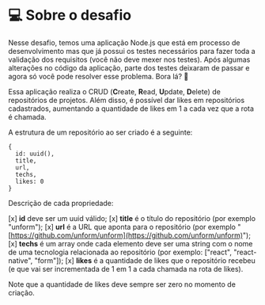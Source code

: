 # 💻 Sobre o desafio

Nesse desafio, temos uma aplicação Node.js que está em processo de desenvolvimento mas que já possui os testes necessários para fazer toda a validação dos requisitos (você não deve mexer nos testes).
Após algumas alterações no código da aplicação, parte dos testes deixaram de passar e agora só você pode resolver esse problema. Bora lá? 🚀

Essa aplicação realiza o CRUD (**C**reate, **R**ead, **U**pdate, **D**elete) de repositórios de projetos. Além disso, é possível dar likes em repositórios cadastrados, aumentando a quantidade de likes em 1 a cada vez que a rota é chamada.

A estrutura de um repositório ao ser criado é a seguinte: 

```
{
  id: uuid(),
  title,
  url,
  techs,
  likes: 0
}
```

Descrição de cada propriedade:

[x] **id** deve ser um uuid válido;
[x] **title** é o título do repositório (por exemplo "unform");
[x] **url** é a URL que aponta para o repositório (por exemplo "[https://github.com/unform/unform](https://github.com/unform/unform)");
[x] **techs** é um array onde cada elemento deve ser uma string com o nome de uma tecnologia relacionada ao repositório (por exemplo: ["react", "react-native", "form"]);
[x] **likes** é a quantidade de likes que o repositório recebeu (e que vai ser incrementada de 1 em 1 a cada chamada na rota de likes).

Note que a quantidade de likes deve sempre ser zero no momento de criação.